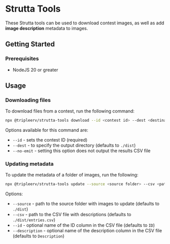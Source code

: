 # Strutta Tools

These Strutta tools can be used to download contest images, as well as add **image description** metadata to images.

## Getting Started

### Prerequisites

- NodeJS 20 or greater

## Usage

### Downloading files

To download files from a contest, run the following command:

```bash
npx @tripleerv/strutta-tools download --id <contest id> --dest <destination folder>
```

Options available for this command are:

- `--id` - sets the contest ID (required)
- `--dest` - to specify the output directory (defaults to `./dist`)
- `--no-emit` - setting this option does not output the results CSV file

### Updating metadata

To update the metadata of a folder of images, run the following:

```bash
npx @tripleerv/strutta-tools update --source <source folder> --csv <path/to/csv/file.csv>
```

Options:

- `--source` - path to the source folder with images to update (defaults to `./dist`)
- `--csv` - path to the CSV file with descriptions (defaults to `./dist/entries.csv`)
- `--id` - optional name of the ID column in the CSV file (defaults to `ID`)
- `--description` - optional name of the description column in the CSV file (defaults to `Description`)
